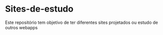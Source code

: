 # Sites-de-estudo
Este repositório tem objetivo de ter diferentes sites projetados ou estudo de outros webapps
